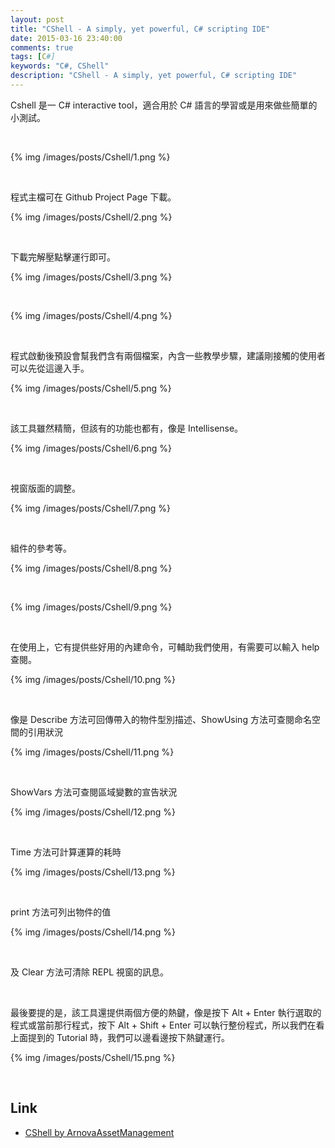 ```yaml
---
layout: post
title: "CShell - A simply, yet powerful, C# scripting IDE"
date: 2015-03-16 23:40:00
comments: true
tags: [C#]
keywords: "C#, CShell"
description: "CShell - A simply, yet powerful, C# scripting IDE"
---
```


Cshell 是一 C# interactive tool，適合用於 C# 語言的學習或是用來做些簡單的小測試。  

<!-- MORE -->

<br/>


{% img /images/posts/Cshell/1.png %}

<br/>


程式主檔可在 Github Project Page 下載。  

{% img /images/posts/Cshell/2.png %}

<br/>



下載完解壓點擊運行即可。


{% img /images/posts/Cshell/3.png %}

<br/>


{% img /images/posts/Cshell/4.png %}

<br/>


程式啟動後預設會幫我們含有兩個檔案，內含一些教學步驟，建議剛接觸的使用者可以先從這邊入手。  

{% img /images/posts/Cshell/5.png %}

<br/>  


該工具雖然精簡，但該有的功能也都有，像是 Intellisense。  

{% img /images/posts/Cshell/6.png %}

<br/>  


視窗版面的調整。  

{% img /images/posts/Cshell/7.png %}

<br/>


組件的參考等。  

{% img /images/posts/Cshell/8.png %}

<br/>


{% img /images/posts/Cshell/9.png %}

<br/>


在使用上，它有提供些好用的內建命令，可輔助我們使用，有需要可以輸入 help 查閱。  

{% img /images/posts/Cshell/10.png %}

<br/>


像是 Describe 方法可回傳帶入的物件型別描述、ShowUsing 方法可查閱命名空間的引用狀況

{% img /images/posts/Cshell/11.png %}

<br/>


ShowVars 方法可查閱區域變數的宣告狀況

{% img /images/posts/Cshell/12.png %}

<br/>


Time 方法可計算運算的耗時

{% img /images/posts/Cshell/13.png %}

<br/>


print 方法可列出物件的值

{% img /images/posts/Cshell/14.png %}

<br/>


及 Clear 方法可清除 REPL 視窗的訊息。

<br/>


最後要提的是，該工具還提供兩個方便的熱鍵，像是按下 Alt + Enter 執行選取的程式或當前那行程式，按下 Alt + Shift + Enter 可以執行整份程式，所以我們在看上面提到的 Tutorial 時，我們可以邊看邊按下熱鍵運行。  

{% img /images/posts/Cshell/15.png %}

<br/>


Link
----
* [CShell by ArnovaAssetManagement](http://cshell.net/)
